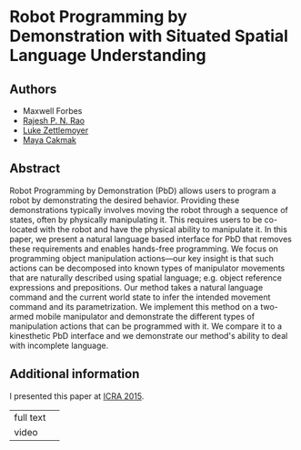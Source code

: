 # Robot Programming by Demonstration with Situated Spatial Language Understanding

## Authors
- Maxwell Forbes
- [Rajesh P. N. Rao](http://homes.cs.washington.edu/~rao/)
- [Luke Zettlemoyer](http://homes.cs.washington.edu/~lsz/)
- [Maya Cakmak](http://www.mayacakmak.com/)


## Abstract
Robot Programming by Demonstration (PbD) allows users to program a robot by demonstrating the desired behavior.
Providing these demonstrations typically involves moving the robot through a sequence of states, often by physically manipulating it.
This requires users to be co-located with the robot and have the physical ability to manipulate it.
In this paper, we present a natural language based interface for PbD that removes these requirements and enables hands-free programming.
We focus on programming object manipulation actions—our key insight is that such actions can be decomposed into known types of manipulator movements that are naturally described using spatial language; e.g. object reference expressions and prepositions.
Our method takes a natural language command and the current world state to infer the intended movement command and its parametrization.
We implement this method on a two-armed mobile manipulator and demonstrate the different types of manipulation actions that can be programmed with it.
We compare it to a kinesthetic PbD interface and we demonstrate our method's ability to deal with incomplete language.

## Additional information
I presented this paper at [ICRA 2015](http://icra2015.org/conference/schedule).

<table>
	<tr>
		<td>full text</td>
		<td>
			<a href="/data/research/publications/forbes2015robot/forbes2015robot.pdf">
				<span class="glyphicon glyphicon-file"></span>
			</a>
		</td>
	</tr>
	<tr>
		<td>video</td>
		<td>
			<a href="https://www.youtube.com/watch?v=uPE-eGqVP3c">
				<span class="glyphicon glyphicon-film"></span>
			</a>
		</td>
	</tr>
</table>

